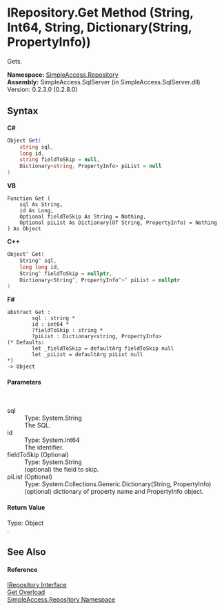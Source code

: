 # IRepository.Get Method (String, Int64, String, Dictionary(String, PropertyInfo))
 

Gets.

**Namespace:**&nbsp;<a href="41571b4f-ca9a-e902-c5ef-a7c14c631bb2">SimpleAccess.Repository</a><br />**Assembly:**&nbsp;SimpleAccess.SqlServer (in SimpleAccess.SqlServer.dll) Version: 0.2.3.0 (0.2.8.0)

## Syntax

**C#**<br />
``` C#
Object Get(
	string sql,
	long id,
	string fieldToSkip = null,
	Dictionary<string, PropertyInfo> piList = null
)
```

**VB**<br />
``` VB
Function Get ( 
	sql As String,
	id As Long,
	Optional fieldToSkip As String = Nothing,
	Optional piList As Dictionary(Of String, PropertyInfo) = Nothing
) As Object
```

**C++**<br />
``` C++
Object^ Get(
	String^ sql, 
	long long id, 
	String^ fieldToSkip = nullptr, 
	Dictionary<String^, PropertyInfo^>^ piList = nullptr
)
```

**F#**<br />
``` F#
abstract Get : 
        sql : string * 
        id : int64 * 
        ?fieldToSkip : string * 
        ?piList : Dictionary<string, PropertyInfo> 
(* Defaults:
        let _fieldToSkip = defaultArg fieldToSkip null
        let _piList = defaultArg piList null
*)
-> Object 

```


#### Parameters
&nbsp;<dl><dt>sql</dt><dd>Type: System.String<br />The SQL.</dd><dt>id</dt><dd>Type: System.Int64<br />The identifier.</dd><dt>fieldToSkip (Optional)</dt><dd>Type: System.String<br />(optional) the field to skip.</dd><dt>piList (Optional)</dt><dd>Type: System.Collections.Generic.Dictionary(String, PropertyInfo)<br />(optional) dictionary of property name and PropertyInfo object.</dd></dl>

#### Return Value
Type: Object<br />.

## See Also


#### Reference
<a href="fd07fd9c-c261-ae68-1133-7b203b4c101f">IRepository Interface</a><br /><a href="f662de9c-8281-fcd5-9969-b0183722fcae">Get Overload</a><br /><a href="41571b4f-ca9a-e902-c5ef-a7c14c631bb2">SimpleAccess.Repository Namespace</a><br />